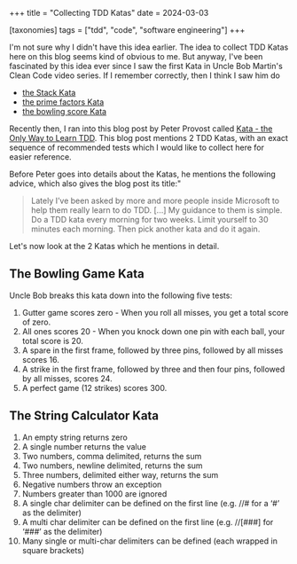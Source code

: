 +++
title = "Collecting TDD Katas"
date = 2024-03-03

[taxonomies]
tags = ["tdd", "code", "software engineering"]
+++

I'm not sure why I didn't have this idea earlier.
The idea to collect TDD Katas here on this blog seems kind of obvious to me.
But anyway, I've been fascinated by this idea ever since I saw the first Kata in
Uncle Bob Martin's Clean Code video series. If I remember correctly, then I think
I saw him do
- [the Stack Kata](https://cleancoders.com/episode/clean-code-episode-4-sc-1-stack)
- [the prime factors Kata](http://butunclebob.com/ArticleS.UncleBob.ThePrimeFactorsKata)
- [the bowling score Kata](https://cleancoders.com/episode/clean-code-episode-6-p2)

Recently then, I ran into this blog post by Peter Provost called
[Kata - the Only Way to Learn TDD](http://web.archive.org/web/20220521090515/http://www.peterprovost.org/blog/2012/05/02/kata-the-only-way-to-learn-tdd).
This blog post mentions 2 TDD Katas, with an exact sequence of recommended tests
which I would like to collect here for easier reference.
<!-- more -->

Before Peter goes into details about the Katas, he mentions the following
advice, which also gives the blog post its title:"

> Lately I’ve been asked by more and more people inside Microsoft to help them really learn to do TDD. [...]
> My guidance to them is simple. Do a TDD kata every morning for two weeks.
> Limit yourself to 30 minutes each morning. Then pick another kata and do it again.

Let's now look at the 2 Katas which he mentions in detail.

## The Bowling Game Kata

Uncle Bob breaks this kata down into the following five tests:

1. Gutter game scores zero - When you roll all misses, you get a total score of zero.
2. All ones scores 20 - When you knock down one pin with each ball, your total score is 20.
3. A spare in the first frame, followed by three pins, followed by all misses scores 16.
4. A strike in the first frame, followed by three and then four pins, followed by all misses, scores 24.
5. A perfect game (12 strikes) scores 300.


## The String Calculator Kata

1. An empty string returns zero
2. A single number returns the value
3. Two numbers, comma delimited, returns the sum
4. Two numbers, newline delimited, returns the sum
5. Three numbers, delimited either way, returns the sum
6. Negative numbers throw an exception
7. Numbers greater than 1000 are ignored
8. A single char delimiter can be defined on the first line (e.g. //# for a ‘#’ as the delimiter)
9. A multi char delimiter can be defined on the first line (e.g. //[###] for ‘###’ as the delimiter)
10. Many single or multi-char delimiters can be defined (each wrapped in square brackets)

